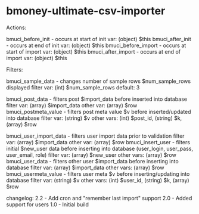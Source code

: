 bmoney-ultimate-csv-importer
=================


Actions:

bmuci_before_init - occurs at start of init
	var: (object) $this
bmuci_after_init - occurs at end of init
	var: (object) $this
bmuci_before_import - occurs at start of import
	var: (object) $this
bmuci_after_import - occurs at end of import
	var: (object) $this

Filters:

bmuci_sample_data - changes number of sample rows $num_sample_rows displayed
	filter var: (int) $num_sample_rows
	default: 3
	
bmuci_post_data - filters post $import_data before inserted into database
	filter var: (array) $import_data
	other var: (array) $row
bmuci_postmeta_value - filters post meta value $v before inserted/updated into database
	filter var: (string) $v
	other vars: (int) $post_id, (string) $k, (array) $row
	
bmuci_user_import_data - filters user import data prior to validation
	filter var: (array) $import_data
	other var: (array) $row
bmuci_insert_user - filters initial $new_user data before inserting into database (user_login, user_pass, user_email, role)
	filter var: (array) $new_user
	other vars: (array) $row
bmuci_user_data - filters other user $import_data before inserting into database
	filter var: (array) $import_data
	other vars: (array) $row
bmuci_usermeta_value - filters user meta $v before inserting/updating into database
	filter var: (string) $v
	other vars: (int) $user_id, (string) $k, (array) $row


changelog:
2.2
	- Add cron and "remember last import" support
2.0 
	- Added support for users
1.0
	- Initial build
